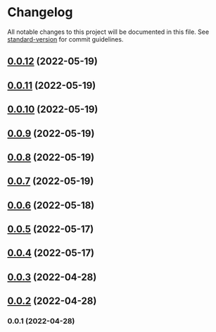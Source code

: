 # Changelog

All notable changes to this project will be documented in this file. See [standard-version](https://github.com/conventional-changelog/standard-version) for commit guidelines.

## [0.0.12](https://github.com/apollosproject/cli/compare/v0.0.11...v0.0.12) (2022-05-19)

## [0.0.11](https://github.com/apollosproject/cli/compare/v0.0.10...v0.0.11) (2022-05-19)

## [0.0.10](https://github.com/apollosproject/cli/compare/v0.0.9...v0.0.10) (2022-05-19)

## [0.0.9](https://github.com/apollosproject/cli/compare/v0.0.8...v0.0.9) (2022-05-19)

## [0.0.8](https://github.com/apollosproject/cli/compare/v0.0.7...v0.0.8) (2022-05-19)

## [0.0.7](https://github.com/apollosproject/cli/compare/v0.0.6...v0.0.7) (2022-05-19)

## [0.0.6](https://github.com/apollosproject/cli/compare/v0.0.5...v0.0.6) (2022-05-18)

## [0.0.5](https://github.com/apollosproject/cli/compare/v0.0.4...v0.0.5) (2022-05-17)

## [0.0.4](https://github.com/apollosproject/cli/compare/v0.0.3...v0.0.4) (2022-05-17)

## [0.0.3](https://github.com/apollosproject/cli/compare/v0.0.2...v0.0.3) (2022-04-28)

## [0.0.2](https://github.com/ApollosProject/cli/compare/v0.0.1...v0.0.2) (2022-04-28)

### 0.0.1 (2022-04-28)
